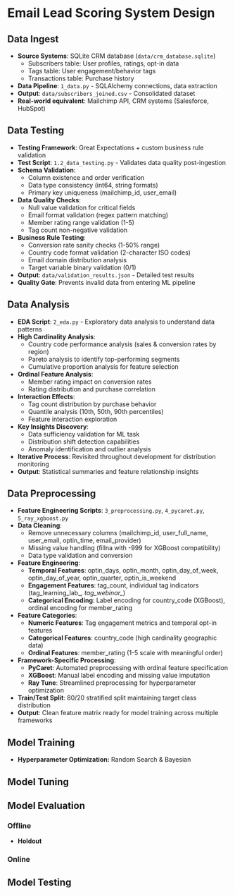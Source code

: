 # Email Lead Scoring System Design

## Data Ingest
- **Source Systems**: SQLite CRM database (`data/crm_database.sqlite`)
  - Subscribers table: User profiles, ratings, opt-in data
  - Tags table: User engagement/behavior tags
  - Transactions table: Purchase history
- **Data Pipeline**: `1_data.py` - SQLAlchemy connections, data extraction
- **Output**: `data/subscribers_joined.csv` - Consolidated dataset
- **Real-world equivalent**: Mailchimp API, CRM systems (Salesforce, HubSpot)

## Data Testing
- **Testing Framework**: Great Expectations + custom business rule validation
- **Test Script**: `1.2_data_testing.py` - Validates data quality post-ingestion
- **Schema Validation**:
  - Column existence and order verification
  - Data type consistency (int64, string formats)
  - Primary key uniqueness (mailchimp_id, user_email)
- **Data Quality Checks**:
  - Null value validation for critical fields
  - Email format validation (regex pattern matching)
  - Member rating range validation (1-5)
  - Tag count non-negative validation
- **Business Rule Testing**:
  - Conversion rate sanity checks (1-50% range)
  - Country code format validation (2-character ISO codes)
  - Email domain distribution analysis
  - Target variable binary validation (0/1)
- **Output**: `data/validation_results.json` - Detailed test results
- **Quality Gate**: Prevents invalid data from entering ML pipeline

## Data Analysis
- **EDA Script**: `2_eda.py` - Exploratory data analysis to understand data patterns
- **High Cardinality Analysis**:
  - Country code performance analysis (sales & conversion rates by region)
  - Pareto analysis to identify top-performing segments
  - Cumulative proportion analysis for feature selection
- **Ordinal Feature Analysis**:
  - Member rating impact on conversion rates
  - Rating distribution and purchase correlation
- **Interaction Effects**:
  - Tag count distribution by purchase behavior
  - Quantile analysis (10th, 50th, 90th percentiles)
  - Feature interaction exploration
- **Key Insights Discovery**:
  - Data sufficiency validation for ML task
  - Distribution shift detection capabilities
  - Anomaly identification and outlier analysis
- **Iterative Process**: Revisited throughout development for distribution monitoring
- **Output**: Statistical summaries and feature relationship insights


## Data Preprocessing
- **Feature Engineering Scripts**: `3_preprocessing.py`, `4_pycaret.py`, `5_ray_xgboost.py`
- **Data Cleaning**:
  - Remove unnecessary columns (mailchimp_id, user_full_name, user_email, optin_time, email_provider)
  - Missing value handling (fillna with -999 for XGBoost compatibility)
  - Data type validation and conversion
- **Feature Engineering**:
  - **Temporal Features**: optin_days, optin_month, optin_day_of_week, optin_day_of_year, optin_quarter, optin_is_weekend
  - **Engagement Features**: tag_count, individual tag indicators (tag_learning_lab_*, tag_webinar_*)
  - **Categorical Encoding**: Label encoding for country_code (XGBoost), ordinal encoding for member_rating
- **Feature Categories**:
  - **Numeric Features**: Tag engagement metrics and temporal opt-in features
  - **Categorical Features**: country_code (high cardinality geographic data)
  - **Ordinal Features**: member_rating (1-5 scale with meaningful order)
- **Framework-Specific Processing**:
  - **PyCaret**: Automated preprocessing with ordinal feature specification
  - **XGBoost**: Manual label encoding and missing value imputation
  - **Ray Tune**: Streamlined preprocessing for hyperparameter optimization
- **Train/Test Split**: 80/20 stratified split maintaining target class distribution
- **Output**: Clean feature matrix ready for model training across multiple frameworks

## Model Training 
- **Hyperparameter Optimization:** Random Search & Bayesian


## Model Tuning

## Model Evaluation
### Offline
- **Holdout**

### Online

## Model Testing 